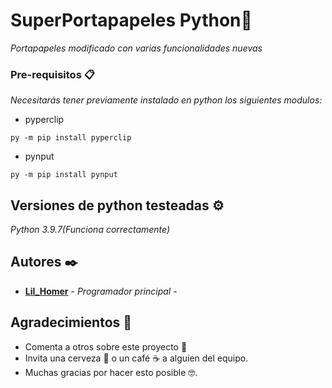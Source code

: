 # SuperPortapapeles Python🚀

_Portapapeles modificado con varias funcionalidades nuevas_


### Pre-requisitos 📋

_Necesitarás tener previamente instalado en python los siguientes modulos:_

* pyperclip
```
py -m pip install pyperclip
```
* pynput
```
py -m pip install pynput
```

## Versiones de python testeadas ⚙️
_Python 3.9.7(Funciona correctamente)_
## Autores ✒️


* [**Lil_Homer**](https://github.com/Lil-Homer) - *Programador principal* -
## Agradecimientos 🎁

* Comenta a otros sobre este proyecto 📢
* Invita una cerveza 🍺 o un café ☕ a alguien del equipo. 
* Muchas gracias por hacer esto posible 🤓.


